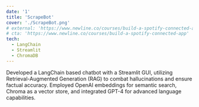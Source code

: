 ```yaml
---
date: '1'
title: 'ScrapeBot'
cover: './ScrapeBot.png'
# external: 'https://www.newline.co/courses/build-a-spotify-connected-app'
# cta: 'https://www.newline.co/courses/build-a-spotify-connected-app'
tech:
  - LangChain
  - Streamlit
  - ChromaDB
---
```


Developed a LangChain based chatbot with a Streamlit GUI, utilizing Retrieval-Augmented Generation (RAG)
to combat hallucinations and ensure factual accuracy. Employed OpenAI embeddings for semantic search,
Chroma as a vector store, and integrated GPT-4 for advanced language capabilities.
